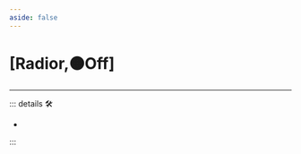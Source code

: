 ```yaml
---
aside: false
---
```

# <py>[Radior,🟠Off]</py>

---

<!-- =================================================== -->
<!-- =================================================== -->
<!-- =================================================== -->
<!-- =================================================== -->
<!-- =================================================== -->
::: details 🛠

-

:::
